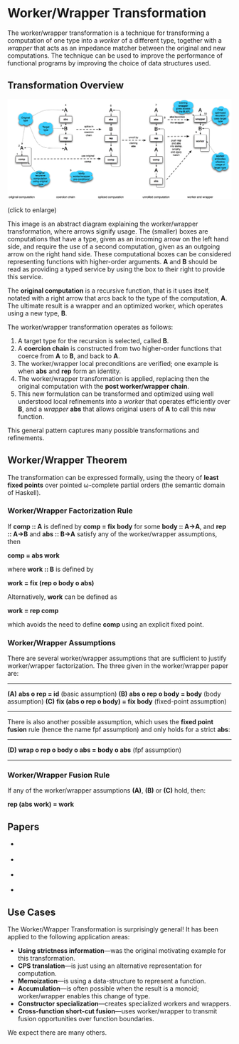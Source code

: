 Worker/Wrapper Transformation
=============================

The worker/wrapper transformation is a technique for transforming a
computation of one type into a *worker* of a different type, together
with a *wrapper* that acts as an impedance matcher between the original
and new computations. The technique can be used to improve the
performance of functional programs by improving the choice of data
structures used.

Transformation Overview
-----------------------

[![](/files/WW.png)](/files/WW.png)

(click to enlarge)

This image is an abstract diagram explaining the worker/wrapper
transformation, where arrows signify usage. The (smaller) boxes are
computations that have a type, given as an incoming arrow on the left
hand side, and require the use of a second computation, given as an
outgoing arrow on the right hand side. These computational boxes can be
considered representing functions with higher-order arguments. **A** and
**B** should be read as providing a typed service by using the box to
their right to provide this service.

The **original computation** is a recursive function, that is it uses
itself, notated with a right arrow that arcs back to the type of the
computation, **A**. The ultimate result is a wrapper and an optimized
worker, which operates using a new type, **B**.

The worker/wrapper transformation operates as follows:

1.  A target type for the recursion is selected, called **B**.
2.  A **coercion chain** is constructed from two higher-order functions
    that coerce from **A** to **B**, and back to **A**.
3.  The worker/wrapper local preconditions are verified; one example is
    when **abs** and **rep** form an identity.
4.  The worker/wrapper transformation is applied, replacing then the
    original computation with the **post worker/wrapper chain**.
5.  This new formulation can be transformed and optimized using well
    understood local refinements into a *worker* that operates
    efficiently over **B**, and a *wrapper* **abs** that allows original
    users of **A** to call this new function.

This general pattern captures many possible transformations and
refinements.

Worker/Wrapper Theorem
----------------------

The transformation can be expressed formally, using the theory of
**least fixed points** over pointed ω-complete partial orders (the
semantic domain of Haskell).

### Worker/Wrapper Factorization Rule

If **comp :: A** is defined by **comp = fix body** for some **body ::
A→A**, and **rep :: A→B** and **abs :: B→A** satisfy any of the
worker/wrapper assumptions, then

**comp = abs work**

where **work :: B** is defined by

**work = fix (rep ο body ο abs)**

Alternatively, **work** can be defined as

**work = rep comp**

which avoids the need to define **comp** using an explicit fixed point.

### Worker/Wrapper Assumptions

There are several worker/wrapper assumptions that are sufficient to
justify worker/wrapper factorization. The three given in the
worker/wrapper paper are:

  ------- -------------------------------------- ----------------------------------
  **(A)** **abs ο rep = id**                      (basic assumption)
  **(B)** **abs ο rep ο body = body**             (body assumption)
  **(C)** **fix (abs ο rep ο body) = fix body**   (fixed-point assumption)
  ------- -------------------------------------- ----------------------------------

There is also another possible assumption, which uses the **fixed point
fusion** rule (hence the name fpf assumption) and only holds for a
strict **abs**:

  ------- ---------------------------------------- -----------------
  **(D)** **wrap ο rep ο body ο abs = body ο abs** (fpf assumption)
  ------- ---------------------------------------- -----------------

### Worker/Wrapper Fusion Rule

If any of the worker/wrapper assumptions **(A)**, **(B)** or **(C)**
hold, then:

**rep (abs work) = work**

Papers
------

* <div class="cite Sculthorpe:13:WorkIt"/>
* <div class="cite Gill:10:F5"/>
* <div class="cite Gill:09:WW"/>
* <div class="cite SPJ:91:Unboxed"/>


Use Cases
---------

The Worker/Wrapper Transformation is surprisingly general! It has been
applied to the following application areas:

-   **Using strictness information**—was the original motivating example
    for this transformation.
-   **CPS translation**—is just using an alternative representation for
    computation.
-   **Memoization**—is using a data-structure to represent a function.
-   **Accumulation**—is often possible when the result is a monoid;
    worker/wrapper enables this change of type.
-   **Constructor specialization**—creates specialized workers and
    wrappers.
-   **Cross-function short-cut fusion**—uses worker/wrapper to transmit
    fusion opportunities over function boundaries.

We expect there are many others.
